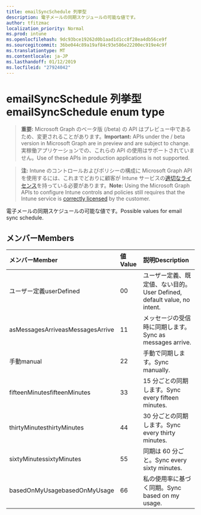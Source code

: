 ```yaml
---
title: emailSyncSchedule 列挙型
description: 電子メールの同期スケジュールの可能な値です。
author: tfitzmac
localization_priority: Normal
ms.prod: intune
ms.openlocfilehash: 9dc93bce19262d0b1aad1d1cc8f28ea4db56ce9f
ms.sourcegitcommit: 36be044c89a19af84c93e586e22200ec919e4c9f
ms.translationtype: MT
ms.contentlocale: ja-JP
ms.lasthandoff: 01/12/2019
ms.locfileid: "27924042"
---
```

# <a name="emailsyncschedule-enum-type"></a><span data-ttu-id="11304-103">emailSyncSchedule 列挙型</span><span class="sxs-lookup"><span data-stu-id="11304-103">emailSyncSchedule enum type</span></span>

> <span data-ttu-id="11304-104">**重要:** Microsoft Graph のベータ版 (/beta) の API はプレビュー中であるため、変更されることがあります。</span><span class="sxs-lookup"><span data-stu-id="11304-104">**Important:** APIs under the / beta version in Microsoft Graph are in preview and are subject to change.</span></span> <span data-ttu-id="11304-105">実稼働アプリケーションでの、これらの API の使用はサポートされていません。</span><span class="sxs-lookup"><span data-stu-id="11304-105">Use of these APIs in production applications is not supported.</span></span>

> <span data-ttu-id="11304-106">**注:** Intune のコントロールおよびポリシーの構成に Microsoft Graph API を使用するには、これまでどおりに顧客が Intune サービスの[適切なライセンス](https://go.microsoft.com/fwlink/?linkid=839381)を持っている必要があります。</span><span class="sxs-lookup"><span data-stu-id="11304-106">**Note:** Using the Microsoft Graph APIs to configure Intune controls and policies still requires that the Intune service is [correctly licensed](https://go.microsoft.com/fwlink/?linkid=839381) by the customer.</span></span>

<span data-ttu-id="11304-107">電子メールの同期スケジュールの可能な値です。</span><span class="sxs-lookup"><span data-stu-id="11304-107">Possible values for email sync schedule.</span></span>
## <a name="members"></a><span data-ttu-id="11304-108">メンバー</span><span class="sxs-lookup"><span data-stu-id="11304-108">Members</span></span>
|<span data-ttu-id="11304-109">メンバー</span><span class="sxs-lookup"><span data-stu-id="11304-109">Member</span></span>|<span data-ttu-id="11304-110">値</span><span class="sxs-lookup"><span data-stu-id="11304-110">Value</span></span>|<span data-ttu-id="11304-111">説明</span><span class="sxs-lookup"><span data-stu-id="11304-111">Description</span></span>|
|:---|:---|:---|
|<span data-ttu-id="11304-112">ユーザー定義</span><span class="sxs-lookup"><span data-stu-id="11304-112">userDefined</span></span>|<span data-ttu-id="11304-113">0</span><span class="sxs-lookup"><span data-stu-id="11304-113">0</span></span>|<span data-ttu-id="11304-114">ユーザー定義、既定値、ない目的。</span><span class="sxs-lookup"><span data-stu-id="11304-114">User Defined, default value, no intent.</span></span>|
|<span data-ttu-id="11304-115">asMessagesArrive</span><span class="sxs-lookup"><span data-stu-id="11304-115">asMessagesArrive</span></span>|<span data-ttu-id="11304-116">1</span><span class="sxs-lookup"><span data-stu-id="11304-116">1</span></span>|<span data-ttu-id="11304-117">メッセージの受信時に同期します。</span><span class="sxs-lookup"><span data-stu-id="11304-117">Sync as messages arrive.</span></span>|
|<span data-ttu-id="11304-118">手動</span><span class="sxs-lookup"><span data-stu-id="11304-118">manual</span></span>|<span data-ttu-id="11304-119">2</span><span class="sxs-lookup"><span data-stu-id="11304-119">2</span></span>|<span data-ttu-id="11304-120">手動で同期します。</span><span class="sxs-lookup"><span data-stu-id="11304-120">Sync manually.</span></span>|
|<span data-ttu-id="11304-121">fifteenMinutes</span><span class="sxs-lookup"><span data-stu-id="11304-121">fifteenMinutes</span></span>|<span data-ttu-id="11304-122">3</span><span class="sxs-lookup"><span data-stu-id="11304-122">3</span></span>|<span data-ttu-id="11304-123">15 分ごとの同期します。</span><span class="sxs-lookup"><span data-stu-id="11304-123">Sync every fifteen minutes.</span></span>|
|<span data-ttu-id="11304-124">thirtyMinutes</span><span class="sxs-lookup"><span data-stu-id="11304-124">thirtyMinutes</span></span>|<span data-ttu-id="11304-125">4</span><span class="sxs-lookup"><span data-stu-id="11304-125">4</span></span>|<span data-ttu-id="11304-126">30 分ごとの同期します。</span><span class="sxs-lookup"><span data-stu-id="11304-126">Sync every thirty minutes.</span></span>|
|<span data-ttu-id="11304-127">sixtyMinutes</span><span class="sxs-lookup"><span data-stu-id="11304-127">sixtyMinutes</span></span>|<span data-ttu-id="11304-128">5</span><span class="sxs-lookup"><span data-stu-id="11304-128">5</span></span>|<span data-ttu-id="11304-129">同期は 60 分ごと。</span><span class="sxs-lookup"><span data-stu-id="11304-129">Sync every sixty minutes.</span></span>|
|<span data-ttu-id="11304-130">basedOnMyUsage</span><span class="sxs-lookup"><span data-stu-id="11304-130">basedOnMyUsage</span></span>|<span data-ttu-id="11304-131">6</span><span class="sxs-lookup"><span data-stu-id="11304-131">6</span></span>|<span data-ttu-id="11304-132">私の使用率に基づく同期。</span><span class="sxs-lookup"><span data-stu-id="11304-132">Sync based on my usage.</span></span>|





